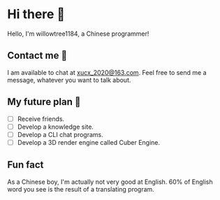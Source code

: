 # Hi there 👋
Hello, I'm willowtree1184, a Chinese programmer!

## Contact me 💬
I am available to chat at [xucx_2020@163.com](mailto:WillowTree1184<xucx_2020@163.com>). Feel free to send me a message, whatever you want to talk about.

## My future plan 🔭
- [ ] Receive friends.
- [ ] Develop a knowledge site.
- [ ] Develop a CLI chat programs.
- [ ] Develop a 3D render engine called Cuber Engine.

## Fun fact
As a Chinese boy, I'm actually not very good at English. 60% of English word you see is the result of a translating program.

<!--
**WillowTree1184/willowtree1184** is a ✨ _special_ ✨ repository because its `README.md` (this file) appears on your GitHub profile.

Here are some ideas to get you started:

- 🔭 I’m currently working on ...
- 🌱 I’m currently learning ...
- 👯 I’m looking to collaborate on ...
- 🤔 I’m looking for help with ...
- 💬 Ask me about ...
- 📫 How to reach me: ...
- 😄 Pronouns: ...
- ⚡ Fun fact: ...
-->
